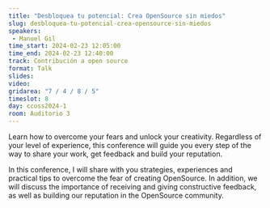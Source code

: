 ```yaml
---
title: "Desbloquea tu potencial: Crea OpenSource sin miedos"
slug: desbloquea-tu-potencial-crea-opensource-sin-miedos
speakers:
 - Manuel Gil
time_start: 2024-02-23 12:05:00
time_end: 2024-02-23 12:40:00
track: Contribución a open source
format: Talk
slides: 
video: 
gridarea: "7 / 4 / 8 / 5"
timeslot: 8
day: ccoss2024-1
room: Auditorio 3
---
```


Learn how to overcome your fears and unlock your creativity. Regardless of your level of experience, this conference will guide you every step of the way to share your work, get feedback and build your reputation.
 
In this conference, I will share with you strategies, experiences and practical tips to overcome the fear of creating OpenSource. In addition, we will discuss the importance of receiving and giving constructive feedback, as well as building our reputation in the OpenSource community.